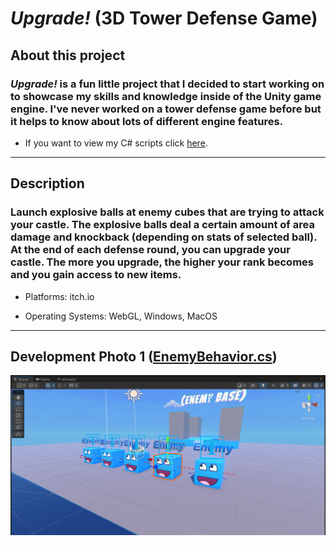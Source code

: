 # *Upgrade!* (3D Tower Defense Game)

## About this project

### *Upgrade!* is a fun little project that I decided to start working on to showcase my skills and knowledge inside of the Unity game engine. I've never worked on a tower defense game before but it helps to know about lots of different engine features.
- If you want to view my C# scripts click [here](https://github.com/KleemoffDeveloper/Upgrade-Game-Scripting).

---

## Description

### Launch explosive balls at enemy cubes that are trying to attack your castle. The explosive balls deal a certain amount of area damage and knockback (depending on stats of selected ball). At the end of each defense round, you can <b>upgrade</b> your castle. The more you <b>upgrade</b>, the higher your rank becomes and you gain access to new items.

- Platforms: itch.io

- Operating Systems: WebGL, Windows, MacOS

---
## Development Photo 1 ([EnemyBehavior.cs](https://github.com/KleemoffDeveloper/Upgrade-Game-Scripting/blob/master/AI/EnemyBehavior.cs))
![Image1](Images/DevelopmentPhoto-Upgrade-1.PNG "DevImg1")